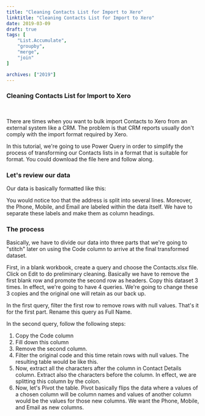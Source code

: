 ```yaml
---
title: "Cleaning Contacts List for Import to Xero"
linktitle: "Cleaning Contacts List for Import to Xero"
date: 2019-03-09
draft: true
tags: [
    "List.Accumulate",
    "groupby",
    "merge",
    "join"
]

archives: ["2019"]
---
```


### Cleaning Contacts List for Import to Xero
<br>

There are times when you want to bulk import Contacts to Xero from an external system like a CRM. The problem is that CRM reports usually don't comply with the import format required by Xero.

In this tutorial, we're going to use Power Query in order to simplify the process of transforming our Contacts lists in a format that is suitable for format. You could download the file here and follow along.

### Let's review our data
Our data is basically formatted like this:


You would notice too that the address is split into several lines. Moreover, the Phone, Mobile, and Email are labeled within the data itself. We have to separate these labels and make them as column headings.

### The process
Basically, we have to divide our data into three parts that we're going to "stitch" later on using the Code column to arrive at the final transformed dataset.

First, in a blank workbook, create a query and choose the Contacts.xlsx file. Click on Edit to do preliminary cleaning. Basically we have to remove the first blank row and promote the second row as headers. Copy this dataset 3 times. In effect, we're going to have 4 queries. We're going to change these 3 copies and the original one will retain as our back up.

In the first query, filter the first row to remove rows with null values. That's it for the first part. Rename this query as Full Name.

In the second query, follow the following steps:
1. Copy the Code column
2. Fill down this column
3. Remove the second column.
4. Filter the original code and this time retain rows with null values. The resulting table would be like this.
5. Now, extract all the characters after the column in Contact Details column. Extract also the characters before the column. In effect, we are splitting this column by the colon.
6. Now, let's Pivot the table. Pivot basically flips the data where a values of a chosen column will be column names and values of another column would be the values for those new columns. We want the Phone, Mobile, and Email as new columns.